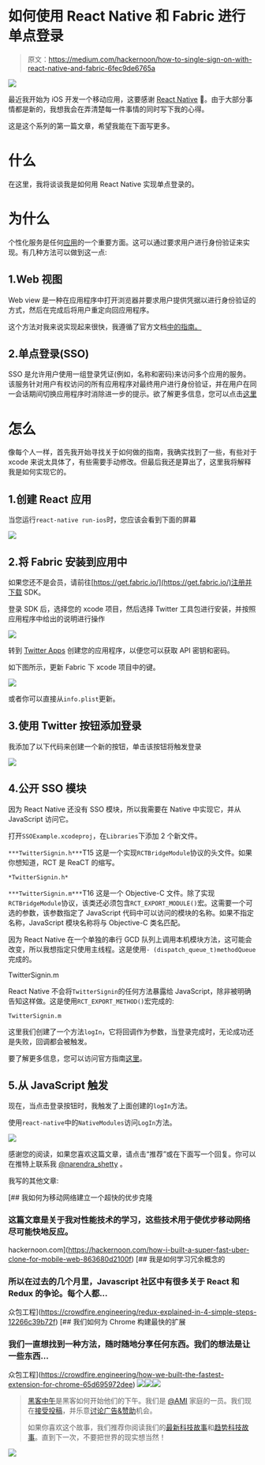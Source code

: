 # 如何使用 React Native 和 Fabric 进行单点登录

> 原文：<https://medium.com/hackernoon/how-to-single-sign-on-with-react-native-and-fabric-6fec9de6765a>

![](img/48f204398c3f3f64ee74cf277ef207e5.png)

最近我开始为 iOS 开发一个移动应用，这要感谢 [React Native](https://hackernoon.com/tagged/react-native) 👻。由于大部分事情都是新的，我想我会在弄清楚每一件事情的同时写下我的心得。

这是这个系列的第一篇文章，希望我能在下面写更多。

# 什么

在这里，我将谈谈我是如何用 React Native 实现单点登录的。

# 为什么

个性化服务是任何[应用](https://hackernoon.com/tagged/application)的一个重要方面。这可以通过要求用户进行身份验证来实现。有几种方法可以做到这一点:

## 1.Web 视图

Web view 是一种在应用程序中打开浏览器并要求用户提供凭据以进行身份验证的方式，然后在完成后将用户重定向回应用程序。

这个方法对我来说实现起来很快，我遵循了官方文档[中的指南。](https://facebook.github.io/react-native/docs/webview.html)

## 2.单点登录(SSO)

SSO 是允许用户使用一组登录凭证(例如，名称和密码)来访问多个应用的服务。该服务针对用户有权访问的所有应用程序对最终用户进行身份验证，并在用户在同一会话期间切换应用程序时消除进一步的提示。欲了解更多信息，您可以点击[这里](http://searchsecurity.techtarget.com/definition/single-sign-on)

# 怎么

像每个人一样，首先我开始寻找关于如何做的指南，我确实找到了一些，有些对于 xcode 来说太具体了，有些需要手动修改。但最后我还是算出了，这里我将解释我是如何实现它的。

## 1.创建 React 应用

当您运行`react-native run-ios`时，您应该会看到下面的屏幕

![](img/f36a83fbdb0aeff3f90209819f10a479.png)

## 2.将 Fabric 安装到应用中

如果您还不是会员，请前往[https://get.fabric.io/](https://get.fabric.io/)注册并下载 SDK。

登录 SDK 后，选择您的 xcode 项目，然后选择 Twitter 工具包进行安装，并按照应用程序中给出的说明进行操作

![](img/46ebdc2718ae14bd1e59e4d05f91ab22.png)

转到 [Twitter Apps](https://apps.twitter.com/) 创建您的应用程序，以便您可以获取 API 密钥和密码。

如下图所示，更新 Fabric 下 xcode 项目中的键。

![](img/4341eff4b640c1a62efc989ba89ea3d4.png)

或者你可以直接从`info.plist`更新。

## 3.使用 Twitter 按钮添加登录

我添加了以下代码来创建一个新的按钮，单击该按钮将触发登录

![](img/848af90c081e946273f995b7436733ee.png)

## 4.公开 SSO 模块

因为 React Native 还没有 SSO 模块，所以我需要在 Native 中实现它，并从 JavaScript 访问它。

打开`SSOExample.xcodeproj`，在`Libraries`下添加 2 个新文件。

`***TwitterSignin.h***`T15 这是一个实现`RCTBridgeModule`协议的头文件。如果你想知道，RCT 是 ReaCT 的缩写。

`*TwitterSignin.h*`

`***TwitterSignin.m***`T16 这是一个 Objective-C 文件。除了实现`RCTBridgeModule`协议，该类还必须包含`RCT_EXPORT_MODULE()`宏。这需要一个可选的参数，该参数指定了 JavaScript 代码中可以访问的模块的名称。如果不指定名称，JavaScript 模块名称将与 Objective-C 类名匹配。

因为 React Native 在一个单独的串行 GCD 队列上调用本机模块方法，这可能会改变，所以我想指定只使用主线程。这是使用`- (dispatch_queue_t)methodQueue`完成的。

TwitterSignin.m

React Native 不会将`TwitterSignin`的任何方法暴露给 JavaScript，除非被明确告知这样做。这是使用`RCT_EXPORT_METHOD()`宏完成的:

`TwitterSignin.m`

这里我们创建了一个方法`logIn`，它将回调作为参数，当登录完成时，无论成功还是失败，回调都会被触发。

要了解更多信息，您可以访问官方指南[这里](https://facebook.github.io/react-native/docs/native-modules-ios.html)。

## 5.从 JavaScript 触发

现在，当点击登录按钮时，我触发了上面创建的`logIn`方法。

使用`react-native`中的`NativeModules`访问`LogIn`方法。

![](img/31b4e98fe000c71a9119d92fb46367f6.png)

感谢您的阅读，如果您喜欢这篇文章，请点击“推荐”或在下面写一个回复。你可以在推特上联系我 [@narendra_shetty](https://twitter.com/narendra_shetty) 。

我写的其他文章:

[](https://hackernoon.com/how-i-built-a-super-fast-uber-clone-for-mobile-web-863680d2100f) [## 我如何为移动网络建立一个超快的优步克隆

### 这篇文章是关于我对性能技术的学习，这些技术用于使优步移动网络尽可能快地反应。

hackernoon.com](https://hackernoon.com/how-i-built-a-super-fast-uber-clone-for-mobile-web-863680d2100f)  [## 我是如何学习冗余概念的

### 所以在过去的几个月里，Javascript 社区中有很多关于 React 和 Redux 的争论。每个人都…

众包工程](https://crowdfire.engineering/redux-explained-in-4-simple-steps-12266c39b72f)  [## 我们如何为 Chrome 构建最快的扩展

### 我们一直想找到一种方法，随时随地分享任何东西。我们的想法是让一些东西…

众包工程](https://crowdfire.engineering/how-we-built-the-fastest-extension-for-chrome-65d695972dee) [![](img/50ef4044ecd4e250b5d50f368b775d38.png)](http://bit.ly/HackernoonFB)[![](img/979d9a46439d5aebbdcdca574e21dc81.png)](https://goo.gl/k7XYbx)[![](img/2930ba6bd2c12218fdbbf7e02c8746ff.png)](https://goo.gl/4ofytp)

> [黑客中午](http://bit.ly/Hackernoon)是黑客如何开始他们的下午。我们是 [@AMI](http://bit.ly/atAMIatAMI) 家庭的一员。我们现在[接受投稿](http://bit.ly/hackernoonsubmission)，并乐意[讨论广告&赞助](mailto:partners@amipublications.com)机会。
> 
> 如果你喜欢这个故事，我们推荐你阅读我们的[最新科技故事](http://bit.ly/hackernoonlatestt)和[趋势科技故事](https://hackernoon.com/trending)。直到下一次，不要把世界的现实想当然！

![](img/be0ca55ba73a573dce11effb2ee80d56.png)